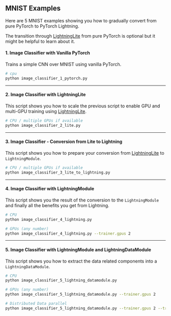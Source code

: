 ## MNIST Examples

Here are 5 MNIST examples showing you how to gradually convert from pure PyTorch to PyTorch Lightning.

The transition through [LightningLite](https://pytorch-lightning.readthedocs.io/en/latest/starter/lightning_lite.rst) from pure PyTorch is optional but it might be helpful to learn about it.

#### 1. Image Classifier with Vanilla PyTorch

Trains a simple CNN over MNIST using vanilla PyTorch.

```bash
# cpu
python image_classifier_1_pytorch.py
```

______________________________________________________________________

#### 2. Image Classifier with LightningLite

This script shows you how to scale the previous script to enable GPU and multi-GPU training using [LightningLite](https://pytorch-lightning.readthedocs.io/en/latest/starter/lightning_lite.html).

```bash
# CPU / multiple GPUs if available
python image_classifier_2_lite.py
```

______________________________________________________________________

#### 3. Image Classifier - Conversion from Lite to Lightning

This script shows you how to prepare your conversion from [LightningLite](https://pytorch-lightning.readthedocs.io/en/latest/starter/lightning_lite.html) to `LightningModule`.

```bash
# CPU / multiple GPUs if available
python image_classifier_3_lite_to_lightning.py
```

______________________________________________________________________

#### 4. Image Classifier with LightningModule

This script shows you the result of the conversion to the `LightningModule` and finally all the benefits you get from Lightning.

```bash
# CPU
python image_classifier_4_lightning.py

# GPUs (any number)
python image_classifier_4_lightning.py --trainer.gpus 2
```

______________________________________________________________________

#### 5. Image Classifier with LightningModule and LightningDataModule

This script shows you how to extract the data related components into a `LightningDataModule`.

```bash
# CPU
python image_classifier_5_lightning_datamodule.py

# GPUs (any number)
python image_classifier_5_lightning_datamodule.py --trainer.gpus 2

# Distributed Data parallel
python image_classifier_5_lightning_datamodule.py --trainer.gpus 2 --trainer.strategy 'ddp'
```

